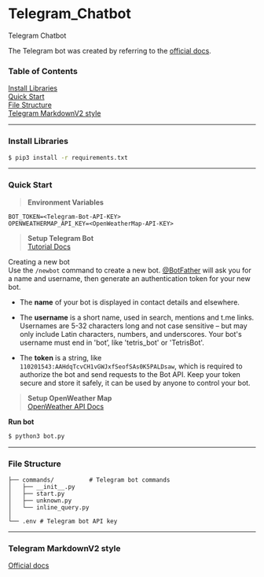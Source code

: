 # Telegram_Chatbot
Telegram Chatbot  

The Telegram bot was created by referring to the [official docs](https://docs.python-telegram-bot.org/en/v21.6/).  

### Table of Contents

[Install Libraries](#install-libraries)  
[Quick Start](#quick-start)  
[File Structure](#file-structure)  
[Telegram MarkdownV2 style](#telegram-markdownv2-style)

---
### Install Libraries

```bash
$ pip3 install -r requirements.txt
```

---
### Quick Start
> **Environment Variables**  
```
BOT_TOKEN=<Telegram-Bot-API-KEY>
OPENWEATHERMAP_API_KEY=<OpenWeatherMap-API-KEY>
```

> **Setup Telegram Bot**  
[Tutorial Docs](https://core.telegram.org/bots/tutorial) 

Creating a new bot  
Use the `/newbot` command to create a new bot. [@BotFather](https://t.me/botfather) will ask you for a name and username, then generate an authentication token for your new bot.  

- The **name** of your bot is displayed in contact details and elsewhere.  

- The **username** is a short name, used in search, mentions and t.me links. Usernames are 5-32 characters long and not case sensitive – but may only include Latin characters, numbers, and underscores. Your bot's username must end in 'bot’, like 'tetris_bot' or 'TetrisBot'.  

- The **token** is a string, like `110201543:AAHdqTcvCH1vGWJxfSeofSAs0K5PALDsaw`, which is required to authorize the bot and send requests to the Bot API. Keep your token secure and store it safely, it can be used by anyone to control your bot.  
  
> **Setup OpenWeather Map**  
[OpenWeather API Docs](https://openweathermap.org/)  


**Run bot**
```bash
$ python3 bot.py
```

---
### File Structure 

```
├── commands/          # Telegram bot commands
│   ├── __init__.py
│   ├── start.py
│   ├── unknown.py
│   └── inline_query.py
│
└── .env # Telegram bot API key
```

---
### Telegram MarkdownV2 style

[Official docs](https://core.telegram.org/bots/api#markdownv2-style)  
